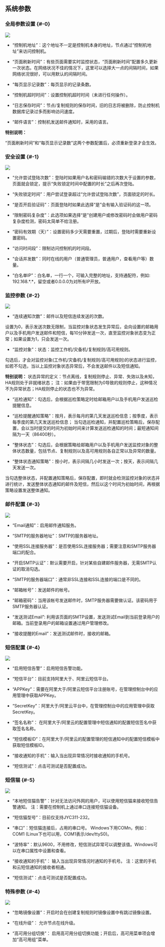 ## 系统参数

### 全局参数设置 {#-0}

![](/assets/v6.1.20180413100112.png)

* “控制机地址”：这个地址不一定是控制机本身的地址，节点通过“控制机地址”来访问控制机。

* “页面刷新时间”：有些页面需要实时监控状态，“页面刷新时间”配置多久更新一次状态。在网络状况不佳的情况下，这里可以选择大一点的间隔时间，如果网络状况很好，可以用默认的间隔时间。

* “每页显示记录数”：每页显示的记录条数。

* “控制机超时时间”：设置控制机超时时间（未进行任何操作）。

* “日志保存时间”：节点/复制规则的保存时间，旧的日志将被删除，防止控制机数据库记录过多而影响访问速度。

* “邮件语言”：控制机发送邮件通知时，采用的语言。

**特别说明：**

“页面刷新时间”和“每页显示记录数”这两个参数配置后，必须重新登录才会生效。

### 安全设置 {#-1}

![](/assets/v6.1.20180413100225.png)

* “允许尝试登陆次数”：登陆时如果用户名和密码输错的次数大于设置的参数，页面就会锁定，提示“失败锁定时间中配置的时长”之后再次登陆。

* “失败锁定时间”：用户尝试登录超过“允许尝试登陆次数”，页面锁定的时长。

* “是否开启验证码”：页面登陆时如果此选择“是”会有输入验证码的这一项。

* “限制密码复杂度”：此选项如果选择“是”创建用户或修改密码时会做用户密码复杂度检测，密码太简单不给注册。

* “密码有效期（天）”：设置密码多少天需要重置，过期后，登陆时需要重新设置密码。

* “访问时间段”：限制访问控制机的时间段。

* “会话并发数”：同时在线的用户（普通管理员，普通用户，查看用户等）数量。

* “白名单IP”：白名单，一行一个，可输入完整的地址，支持通配符，例如: 192.168.\*.\*，留空或者0.0.0.0为对所有IP开放。

### 监控参数 {#-2}

![](/assets/v6.1.20180413100238.png)

* “连续通知次数”：邮件以及短信连续发送的次数。

设置为0，表示发送次数无限制，当监控对象状态发生异常后，会向设置的邮箱用户以及手机用户发送邮件和短信，每10分钟发送一次，直至监控对象状态变为正常；如果设置为1，只会发送一次。

* “监控对象”：状态：监控工作机/灾备机/复制规则/高可用规则。

勾选后，才会对监控对象(工作机/灾备机/复制规则/高可用规则)的状态进行监控，如若不勾选，当以上监控对象状态异常后，不会发送邮件以及短信通知。


**特别说明：** 状态异常的定义：节点离线，复制规则停止、异常、失效以及未知，HA规则处于非就绪状态；
注：如果由于带宽限制为0导致的规则停止，这种情况不为异常状态；HA规则停止的状态也不为异常。


* “巡检通知”：勾选后，会根据巡检策略定时给邮箱用户以及手机用户发送巡检提醒信息。

* “巡检提醒通知策略”：按月，表示每月的第几天发送巡检信息；按季度，表示每季度的第几天发送巡检信息；
当勾选巡检通知，并配置巡检策略后，保存配置，会以当时提交的时间为初始时间来计算发送巡检通知的时间；最短通知间隔为一天（86400秒）。

* “整体状态”：勾选后，会根据策略给邮箱用户以及手机用户发送监控对象的整体状态数量，包括节点、复制规则以及高可用规则各自正常以及异常的数量。

* “整体状态通知策略”：按小时，表示间隔几小时发送一次；按天，表示间隔几天发送一次。

当勾选整体状态，并配置通知策略后，保存配置，即时就会检测监控对象的状态并进行统计，发送整体状态通知的邮件及短信，然后以这个时间为初始时间，再根据策略设置发送整体通知。



### 邮件配置 {#-3}

![](/assets/v6.1.20180413100307.png)

* “Email通知”：启用邮件通知服务。

* “SMTP的服务器地址”：SMTP的服务器地址。

* “使用SSL连接服务器”：是否使用SSL连接服务器；需要注意和SMTP服务器端口的配合。

* “开启SMTP认证”：默认需要开启，针对某些自建邮件服务器，无需SMTP认证的取消勾选。

* “SMTP的服务器端口”：通常非SSL连接和SSL连接的端口是不同的。

* “邮箱帐号”：发送邮件的帐号。

* “邮箱密码”：当用该帐号发送邮件时，SMTP服务器需要做认证。该密码用于SMTP服务器认证。

* “发送测试Email”: 利用该页面的SMTP设置，发送测试Email到当前登录用户的邮箱。当前登录用户的邮箱设置通过用户管理修改。

* “接收提醒的Email”：发送测试邮件时，接收的邮箱。

### 短信配置 {#-4}

![](/assets/v6.1.20180413100327.png)

* “启用短信告警”：启用短信告警功能。

* “短信平台”：目前支持阿里大于、阿里云短信平台。

* “APPKey”：需要在阿里大于/阿里云短信平台注册账号，在管理控制台中的应用管理中获取APPKey。

* “SecretKey”：阿里大于/阿里云平台中，在管理控制台中的应用管理中获取SecretKey。

* “签名名称”： 在阿里大于/阿里云的配置管理中短信通知的配置短信签名中获取签名名称。

* “短信模板ID”：在阿里大于/阿里云的配置管理的短信通知中的配置短信模板中获取短信模板ID。

* “接收通知的手机”：输入当出现异常情况时接收通知的手机号。

* “短信测试”：点击可测试是否配置成功。

### 短信猫 {#-5}

![](/assets/v6.1.20180413100340.png)

* “本地短信猫告警”：针对无法访问外网的用户，可以使用短信猫来接收短信告警通知。
注：需要在控制机上通过串口连接短信猫设备。

* “短信猫型号”：目前仅支持JYC311-232。

* “串口”：短信猫连接后，占用的串口号。
Windows下用COMn，例如：COM1 (Linux下也可以用，COM1表示/dev/ttyS0)。

* “波特率”：默认9600，不用修改，短信测试异常可以调整该值。Windows可以在串口属性中设置和查看。

* “接收通知的手机”： 输入当出现异常情况时通知的手机号。
注：这里的手机和云短信通知的接收者相通。

* “短信测试”：点击可测试是否配置成功。

### 特殊参数 {#-4}

![](/assets/v6.1.20180413100352.png)

* “忽略镜像设置”：开启时会在创建复制规则时镜像设置中有跳过镜像设置。

* “在线升级”： 允许节点在线升级。

* “高可用分组切换”： 启用高可用分组切换功能；开启后，高可用菜单项会增加“高可用组”菜单。





